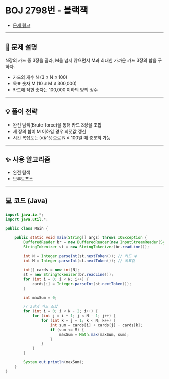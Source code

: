 # BOJ 2798번 - 블랙잭

- [문제 링크](https://www.acmicpc.net/problem/2798)

---

## 🧩 문제 설명

N장의 카드 중 3장을 골라, M을 넘지 않으면서 M과 최대한 가까운 카드 3장의 합을 구하자.

- 카드의 개수 N (3 ≤ N ≤ 100)
- 목표 숫자 M (10 ≤ M ≤ 300,000)
- 카드에 적힌 숫자는 100,000 이하의 양의 정수


---

## 💡 풀이 전략

- 완전 탐색(Brute-force)을 통해 카드 3장을 조합
- 세 장의 합이 M 이하일 경우 최댓값 갱신
- 시간 복잡도는 `O(N^3)`으로 N ≤ 100일 때 충분히 가능

---

## ✨ 사용 알고리즘

- 완전 탐색
- 브루트포스

---

## 💻 코드 (Java)

```java
import java.io.*;
import java.util.*;

public class Main {

    public static void main(String[] args) throws IOException {
        BufferedReader br = new BufferedReader(new InputStreamReader(System.in));
        StringTokenizer st = new StringTokenizer(br.readLine());

        int N = Integer.parseInt(st.nextToken()); // 카드 수
        int M = Integer.parseInt(st.nextToken()); // 목표값

        int[] cards = new int[N];
        st = new StringTokenizer(br.readLine());
        for (int i = 0; i < N; i++) {
            cards[i] = Integer.parseInt(st.nextToken());
        }

        int maxSum = 0;

        // 3장의 카드 조합
        for (int i = 0; i < N - 2; i++) {
            for (int j = i + 1; j < N - 1; j++) {
                for (int k = j + 1; k < N; k++) {
                    int sum = cards[i] + cards[j] + cards[k];
                    if (sum <= M) {
                        maxSum = Math.max(maxSum, sum);
                    }
                }
            }
        }

        System.out.println(maxSum);
    }
}
```
